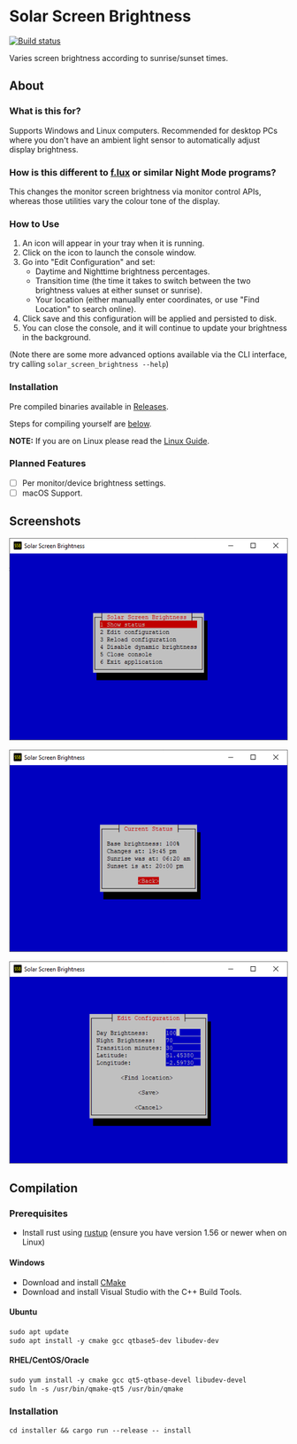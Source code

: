 # Solar Screen Brightness

[![Build status](https://github.com/jacob-pro/solar-screen-brightness/actions/workflows/rust.yml/badge.svg)](https://github.com/jacob-pro/solar-screen-brightness/actions)

Varies screen brightness according to sunrise/sunset times.

## About

### What is this for?

Supports Windows and Linux computers. Recommended for desktop PCs where you don't have an ambient light sensor to
automatically adjust display brightness.

### How is this different to [f.lux](https://justgetflux.com/) or similar Night Mode programs?

This changes the monitor screen brightness via monitor control APIs, 
whereas those utilities vary the colour tone of the display.

### How to Use

1. An icon will appear in your tray when it is running.
2. Click on the icon to launch the console window.
3. Go into "Edit Configuration" and set:
    - Daytime and Nighttime brightness percentages.
    - Transition time (the time it takes to switch between the two brightness values at either sunset or sunrise).
    - Your location (either manually enter coordinates, or use "Find Location" to search online).
4. Click save and this configuration will be applied and persisted to disk.
5. You can close the console, and it will continue to update your brightness in the background.

(Note there are some more advanced options available via the CLI interface, 
try calling `solar_screen_brightness --help`)

### Installation

Pre compiled binaries available in [Releases](https://github.com/jacob-pro/solar-screen-brightness/releases).

Steps for compiling yourself are [below](#compilation).

**NOTE:** If you are on Linux please read the [Linux Guide](docs/LINUX_GUIDE.md).

### Planned Features

- [ ] Per monitor/device brightness settings.
- [ ] macOS Support.

## Screenshots

![](./screenshots/main.png)

![](./screenshots/status.png)

![](./screenshots/edit_config.png)

## Compilation

### Prerequisites 

- Install rust using [rustup](https://rustup.rs/) (ensure you have version 1.56 or newer when on Linux)

#### Windows

- Download and install [CMake](https://cmake.org/download/)
- Download and install Visual Studio with the C++ Build Tools.  

#### Ubuntu

```
sudo apt update
sudo apt install -y cmake gcc qtbase5-dev libudev-dev
```

#### RHEL/CentOS/Oracle

```
sudo yum install -y cmake gcc qt5-qtbase-devel libudev-devel
sudo ln -s /usr/bin/qmake-qt5 /usr/bin/qmake
```

### Installation

```
cd installer && cargo run --release -- install
```

